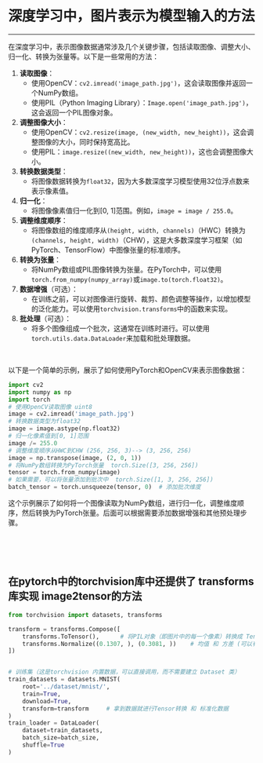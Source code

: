 # 深度学习中，图片表示为模型输入的方法

---

在深度学习中，表示图像数据通常涉及几个关键步骤，包括读取图像、调整大小、归一化、转换为张量等。以下是一些常用的方法：
1. **读取图像**：
   - 使用OpenCV：`cv2.imread('image_path.jpg')`，这会读取图像并返回一个NumPy数组。
   - 使用PIL（Python Imaging Library）：`Image.open('image_path.jpg')`，这会返回一个PIL图像对象。
2. **调整图像大小**：
   - 使用OpenCV：`cv2.resize(image, (new_width, new_height))`，这会调整图像的大小，同时保持宽高比。
   - 使用PIL：`image.resize((new_width, new_height))`，这也会调整图像大小。
3. **转换数据类型**：
   - 将图像数据转换为`float32`，因为大多数深度学习模型使用32位浮点数来表示像素值。
4. **归一化**：
   - 将图像像素值归一化到[0, 1]范围。例如，`image = image / 255.0`。
5. **调整维度顺序**：
   - 将图像数组的维度顺序从`(height, width, channels)`（HWC）转换为`(channels, height, width)`（CHW），这是大多数深度学习框架（如PyTorch、TensorFlow）中图像张量的标准顺序。
6. **转换为张量**：
   - 将NumPy数组或PIL图像转换为张量。在PyTorch中，可以使用`torch.from_numpy(numpy_array)`或`image.to(torch.float32)`。
7. **数据增强**（可选）：
   - 在训练之前，可以对图像进行旋转、裁剪、颜色调整等操作，以增加模型的泛化能力。可以使用`torchvision.transforms`中的函数来实现。
8. **批处理**（可选）：
   - 将多个图像组成一个批次，这通常在训练时进行。可以使用`torch.utils.data.DataLoader`来加载和批处理数据。

<br>

以下是一个简单的示例，展示了如何使用PyTorch和OpenCV来表示图像数据：
```python
import cv2
import numpy as np
import torch
# 使用OpenCV读取图像 uint8
image = cv2.imread('image_path.jpg')
# 转换数据类型为float32
image = image.astype(np.float32)
# 归一化像素值到[0, 1]范围
image /= 255.0
# 调整维度顺序从HWC到CHW (256, 256, 3)--> (3, 256, 256)
image = np.transpose(image, (2, 0, 1))
# 将NumPy数组转换为PyTorch张量  torch.Size([3, 256, 256])
tensor = torch.from_numpy(image)
# 如果需要，可以将张量添加到批次中  torch.Size([1, 3, 256, 256])
batch_tensor = torch.unsqueeze(tensor, 0)  # 添加批次维度
```
这个示例展示了如何将一个图像读取为NumPy数组，进行归一化，调整维度顺序，然后转换为PyTorch张量。后面可以根据需要添加数据增强和其他预处理步骤。


<br>
<br>
<br>


## 在pytorch中的torchvision库中还提供了 transforms 库实现 image2tensor的方法

```python
from torchvision import datasets, transforms

transform = transforms.Compose([
    transforms.ToTensor(),      # 将PIL对象（即图片中的每一个像素）转换成 Tensor
    transforms.Normalize((0.1307, ), (0.3081, ))    # 均值 和 方差 (可以有多个, 此处是固定值，数据集已经给好了的)
])


# 训练集（这是torchvision 内置数据，可以直接调用，而不需要建立 Dataset 类）
train_datasets = datasets.MNIST(
    root='../dataset/mnist/',
    train=True,
    download=True,
    transform=transform     # 拿到数据就进行Tensor转换 和 标准化数据
)
train_loader = DataLoader(
    dataset=train_datasets,
    batch_size=batch_size,
    shuffle=True
)
```
